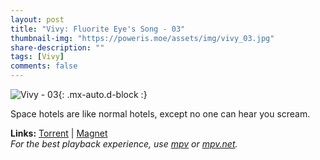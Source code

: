 ```yaml
---
layout: post
title: "Vivy: Fluorite Eye's Song - 03"
thumbnail-img: "https://poweris.moe/assets/img/vivy_03.jpg"
share-description: ""
tags: [Vivy]
comments: false
---
```


![Vivy - 03](https://poweris.moe/assets/img/vivy_03.jpg){: .mx-auto.d-block :}

Space hotels are like normal hotels, except no one can hear you scream.
<!-- excerpt-end -->

**Links:** [Torrent](https://nyaa.si/view/1375599) | [Magnet](magnet:?xt=urn:btih:8b44c073c1f1cdb54a292fd122454eac82074c52&dn=%5BYameteTomete%5D%20Vivy%20-%20Fluorite%20Eye%27s%20Song%20-%2003%20%5B5E81BD7B%5D.mkv&tr=http%3A%2F%2Fnyaa.tracker.wf%3A7777%2Fannounce&tr=udp%3A%2F%2Fopen.stealth.si%3A80%2Fannounce&tr=udp%3A%2F%2Ftracker.opentrackr.org%3A1337%2Fannounce&tr=udp%3A%2F%2Fexodus.desync.com%3A6969%2Fannounce&tr=udp%3A%2F%2Ftracker.torrent.eu.org%3A451%2Fannounce) <br>
*For the best playback experience, use [mpv](https://mpv.io/) or [mpv.net](https://mpv-net.github.io/mpv.net-web-site/).*
